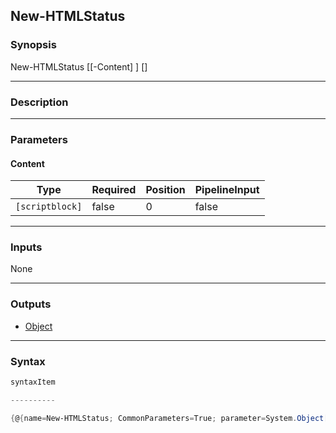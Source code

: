 New-HTMLStatus
--------------

### Synopsis

New-HTMLStatus [[-Content] <scriptblock>] [<CommonParameters>]

---

### Description

---

### Parameters
#### **Content**

|Type           |Required|Position|PipelineInput|
|---------------|--------|--------|-------------|
|`[scriptblock]`|false   |0       |false        |

---

### Inputs
None

---

### Outputs
* [Object](https://learn.microsoft.com/en-us/dotnet/api/System.Object)

---

### Syntax
```PowerShell
syntaxItem
```
```PowerShell
----------
```
```PowerShell
{@{name=New-HTMLStatus; CommonParameters=True; parameter=System.Object[]}}
```
